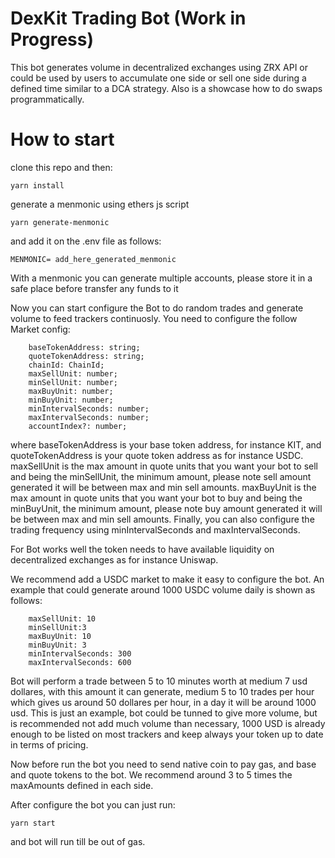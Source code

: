 # DexKit Trading Bot (Work in Progress)

This bot generates volume in decentralized exchanges using ZRX API or could be used by users to accumulate one side or sell one side during a defined time similar to a DCA strategy.
Also is a showcase how to do swaps programmatically.

# How to start

clone this repo and then:

`yarn install`

generate a menmonic using ethers js script

`yarn generate-menmonic`

and add it on the .env file as follows:

`MENMONIC= add_here_generated_menmonic`

With a menmonic you can generate multiple accounts, please store it in a safe place before transfer any funds to it

Now you can start configure the Bot to do random trades and generate volume to feed trackers continuosly. You need to configure the follow Market config:

```
    baseTokenAddress: string;
    quoteTokenAddress: string;
    chainId: ChainId;
    maxSellUnit: number;
    minSellUnit: number;
    maxBuyUnit: number;
    minBuyUnit: number;
    minIntervalSeconds: number;
    maxIntervalSeconds: number;
    accountIndex?: number;

```

where baseTokenAddress is your base token address, for instance KIT, and quoteTokenAddress is your quote token address as for instance USDC. maxSellUnit is the max amount in quote units that you want your bot to sell and being the minSellUnit, the minimum amount, please note sell amount generated it will be between max and min sell amounts. maxBuyUnit is the max amount in quote units that you want your bot to buy and being the minBuyUnit, the minimum amount, please note buy amount generated it will be between max and min sell amounts. Finally, you can also configure the trading frequency using minIntervalSeconds and maxIntervalSeconds.

For Bot works well the token needs to have available liquidity on decentralized exchanges as for instance Uniswap.

We recommend add a USDC market to make it easy to configure the bot. An example that could generate around 1000 USDC volume daily is shown as follows:

```
    maxSellUnit: 10
    minSellUnit:3
    maxBuyUnit: 10
    minBuyUnit: 3
    minIntervalSeconds: 300
    maxIntervalSeconds: 600
```

Bot will perform a trade between 5 to 10 minutes worth at medium 7 usd dollares, with this amount it can generate, medium 5 to 10 trades per hour which gives us around 50 dollares per hour, in a day it will be around 1000 usd. This is just an example, bot could be tunned to give more volume, but is recommended not add much volume than necessary, 1000 USD is already enough to be listed on most trackers and keep always your token up to date in terms of pricing.

Now before run the bot you need to send native coin to pay gas, and base and quote tokens to the bot. We recommend around 3 to 5 times the maxAmounts defined in each side.

After configure the bot you can just run:

`yarn start`

and bot will run till be out of gas.

